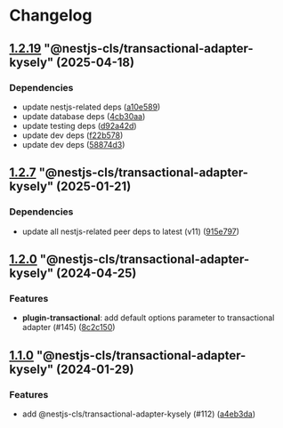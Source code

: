 # Changelog

<!-- MONODEPLOY:BELOW -->

## [1.2.19](https://github.com/Papooch/nestjs-cls/compare/@nestjs-cls/transactional-adapter-kysely@1.2.18...@nestjs-cls/transactional-adapter-kysely@1.2.19) "@nestjs-cls/transactional-adapter-kysely" (2025-04-18)<a name="1.2.19"></a>

### Dependencies

* update nestjs-related deps ([a10e589](https://github.com/Papooch/nestjs-cls/commits/a10e589))
* update database deps ([4cb30aa](https://github.com/Papooch/nestjs-cls/commits/4cb30aa))
* update testing deps ([d92a42d](https://github.com/Papooch/nestjs-cls/commits/d92a42d))
* update dev deps ([f22b578](https://github.com/Papooch/nestjs-cls/commits/f22b578))
* update dev deps ([58874d3](https://github.com/Papooch/nestjs-cls/commits/58874d3))




## [1.2.7](https://github.com/Papooch/nestjs-cls/compare/@nestjs-cls/transactional-adapter-kysely@1.2.6...@nestjs-cls/transactional-adapter-kysely@1.2.7) "@nestjs-cls/transactional-adapter-kysely" (2025-01-21)<a name="1.2.7"></a>

### Dependencies

* update all nestjs-related peer deps to latest (v11) ([915e797](https://github.com/Papooch/nestjs-cls/commits/915e797))




## [1.2.0](https://github.com/Papooch/nestjs-cls/compare/@nestjs-cls/transactional-adapter-kysely@1.1.6...@nestjs-cls/transactional-adapter-kysely@1.2.0) "@nestjs-cls/transactional-adapter-kysely" (2024-04-25)<a name="1.2.0"></a>

### Features

* **plugin-transactional**: add default options parameter to transactional adapter  (#145) ([8c2c150](https://github.com/Papooch/nestjs-cls/commits/8c2c150))




## [1.1.0](https://github.com/Papooch/nestjs-cls/compare/@nestjs-cls/transactional-adapter-kysely@1.0.0...@nestjs-cls/transactional-adapter-kysely@1.1.0) "@nestjs-cls/transactional-adapter-kysely" (2024-01-29)<a name="1.1.0"></a>

### Features

* add @nestjs-cls/transactional-adapter-kysely (#112) ([a4eb3da](https://github.com/Papooch/nestjs-cls/commits/a4eb3da))


